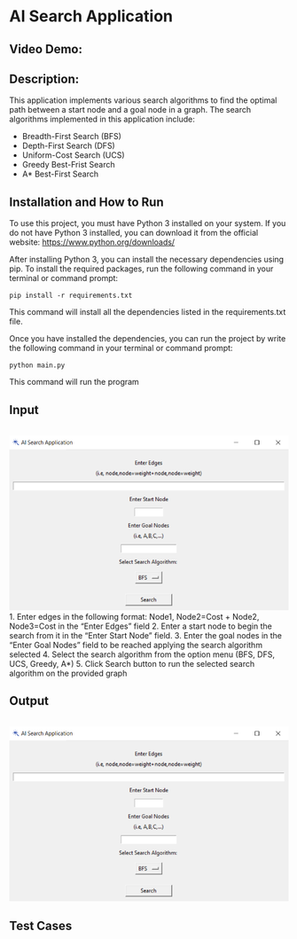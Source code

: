 # AI Search Application
## Video Demo:  <URL HERE>
## Description:
This application implements various search algorithms to find the optimal path between a start node and a goal node in a graph. The search algorithms implemented in this application include:
* Breadth-First Search (BFS)
* Depth-First Search (DFS)
* Uniform-Cost Search (UCS)
* Greedy Best-Frist Search
* A* Best-First Search

## Installation and How to Run
To use this project, you must have Python 3 installed on your system. If you do not have Python 3 installed, you can download it from the official website: https://www.python.org/downloads/

After installing Python 3, you can install the necessary dependencies using pip. To install the required packages, run the following command in your terminal or command prompt:

```
pip install -r requirements.txt
```
This command will install all the dependencies listed in the requirements.txt file.

Once you have installed the dependencies, you can run the project by write the following command in your terminal or command prompt:
```
python main.py
```
This command will run the program

## Input
<br>
<img src = "assets/gui.png">
<br>
1. Enter edges in the following format: Node1, Node2=Cost + Node2, Node3=Cost in the “Enter Edges” field
2. Enter a start node to begin the search from it in the “Enter Start Node” field.
3. Enter the goal nodes in the “Enter Goal Nodes” field to be reached applying the search algorithm selected
4. Select the search algorithm from the option menu (BFS, DFS, UCS, Greedy, A*)
5. Click Search button to run the selected search algorithm on the provided graph

## Output
<br>
<img src = "assets/gui.png">
<br>

## Test Cases
